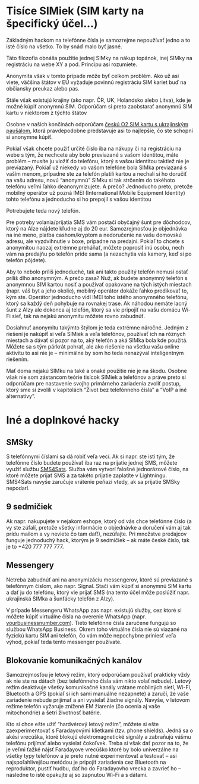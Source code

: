 # Tisíce SIMiek (SIM karty na špecifický účel...)

Základným hackom na telefónne čísla je samozrejme nepoužívať jedno a to isté číslo na všetko. To by snáď malo byť jasné.

Táto filozofia obnáša použitie jednej SIMky na nákup topánok, inej SIMky na registráciu na webe XY a pod. Princípu asi rozumiete. 

Anonymita však v tomto prípade môže byť celkom problém. Ako už asi viete, väčšina štátov v EÚ vyžaduje povinnú registráciu SIM kariet buď na občiansky preukaz alebo pas.

Stále však existujú krajiny (ako napr. ČR, UK, Holandsko alebo Litva), kde je možné kúpiť anonymnú SIM. Odporúčam si preto zaobstarať anonymnú SIM kartu v niektorom z týchto štátov

Osobne v našich končinách odporúčam [českú O2 SIM kartu s ukrajinským paušálom](https://www.alza.cz/o2-predplacena-karta-go-ukrajina-15-gb-d7135125.htm), ktorá pravdepodobne predstavuje asi to najlepšie, čo ste schopní si anonymne kúpiť.

Pokiaľ však chcete použiť určité číslo iba na nákupy či na registráciu na webe s tým, že nechcete aby bolo previazané s vašom identitou, máte problém – musíte ju vložiť do telefónu, ktorý s vašou identitou taktiež nie je previazaný. Pokiaľ už niekedy vo vašom telefóne bola SIMka previazaná s vaším menom, prípadne ste za telefón platili kartou a nechali si ho doručiť na vašu adresu, novú “anonymnú” SIMku si tak strčením do takéhoto telefónu veľmi ľahko deanonymizujete. A prečo? Jednoducho preto, pretože mobilný operátor už pozná IMEI (International Mobile Equipment Identity) tohto telefónu a jednoducho si ho prepojil s vašou identitou

Potrebujete teda nový telefón.

Pre potreby volania/prijatia SMS vám postačí obyčajný šunt pre dôchodcov, ktorý na Alze nájdete kľudne aj do 20 eur. Samozrejmosťou je objednávka na iné meno, platba cashom/kryptom a nedoručenie na vašu domovskú adresu, ale vyzdvihnutie v boxe, prípadne na predajni. Pokiaľ to chcete s anonymitou naozaj extrémne preháňať, môžete poprosiť inú osobu, nech vám na predajňu po telefón príde sama (a nezachytia vás kamery, keď si po telefón pôjdete).

Aby to nebolo príliš jednoduché, tak ani takto použitý telefón nemusí ostať príliš dlho anonymným. A prečo zasa? Nuž, ak budete anonymný telefón s anonymnou SIM kartou nosiť a používať opakovane na tých istých miestach (napr. váš byt a jeho okolie),  mobilný operátor dokáže ľahko predikovať to, kým ste. Operátor jednoducho vidí IMEI toho istého anonymného telefónu, ktorý sa každý deň pohybuje na rovnakej trase. Ak náhodou nemáte lacný šunt z Alzy ale dokonca aj telefón, ktorý sa vie pripojiť na vašu domácu Wi-Fi sieť, tak na nejakú anonymitu môžete rovno zabudnúť. 

Dosiahnuť anonymitu takýmto štýlom je teda extrémne náročné. Jedným z riešení je nakúpiť si veľa SIMiek a veľa telefónov, používať ich na rôznych miestach a dávať si pozor na to, aký telefón a aká SIMka bola kde použitá. Môžete sa s tým párkrát pohrať, ale ako riešenie na všetku vašu online aktivitu to asi nie je – minimálne by som ho teda nenazýval inteligentným riešením.

Mať doma nejakú SIMku na také a onaké použitie nie je na škodu. Osobne však nie som zástancom teórie tisícok SIMiek a telefónov a práve preto si odporúčam pre nastavenie svojho primárneho zariadenia zvoliť postup, ktorý sme si zvolili v kapitolách “Život bez telefónneho čísla” a “VoIP a iné alternatívy”.

# Iné a doplnkové hacky

## SMSky

S telefónnymi číslami sa dá robiť veľa vecí. Ak si napr. ste istí tým, že telefónne číslo budete používať iba raz na prijatie jednej SMS, môžete využiť službu [SMS4Sats](https://sms4sats.com/). Služba vám vytvorí falošné jednorázové číslo, na ktoré môžete prijať SMS a za takéto prijatie zaplatíte v Lightningu. SMS4Sats navyše zaručuje vrátenie peňazí vtedy, ak sa prijatie SMSky nepodarí.

## 9 sedmičiek

Ak napr. nakupujete v nejakom eshope, ktorý od vás chce telefónne číslo (a vy ste zúfalí, pretože všetky informácie o objednávke a doručení vám aj tak prídu mailom a vy neviete čo tam dať!), nezúfajte. Pri množstve predajcov funguje jednoduchý hack, ktorým je 9 sedmičiek – ak máte české číslo, tak je to +420 777 777 777.

## Messengery

Netreba zabudnúť ani na anonymizáciu messengerov, ktoré sú previazané s telefónnym číslom, ako napr. Signal. Stačí vám kúpiť si anonymnú SIM kartu a dať ju do telefónu, ktorý vie prijať SMS (na tento účel môže poslúžiť napr. ukrajinská SIMka a šunťácky telefón z Alzy). 

V prípade Messengeru WhatsApp zas napr. existujú služby, cez ktoré si môžete kúpiť virtuálne čísla na overenie WhatsApp (napr. [yourbusinessnumber.com](https://www.yourbusinessnumber.com/payment/generate)). Tieto telefónne čísla zaručene fungujú so službou WhatsApp Business. Okrem toho virtuálne čísla nie sú viazané na fyzickú kartu SIM ani telefón, čo vám môže nepochybne priniesť veľa výhod, pokiaľ teda tento messenger používate.

## Blokovanie komunikačných kanálov

Samozrejmosťou je letový režim, ktorý odporúčam používať prakticky vždy ak nie ste na dátach (bez telefónneho čísla vám nikto volať nebude). Letový režim deaktivuje všetky komunikačné kanály vrátane mobilných sietí, Wi-Fi, Bluetooth a GPS (pokiaľ si ich sami manuálne nezapnete) a zaručí, že vaše zariadenie nebude prijímať a ani vysielať žiadne signály. Navyše, v letovom režime telefón vyžaruje znížené EM žiarenie (čo ocenia aj vaše mitochondrie) a šetrí životnosť batérie.

Kto si chce ešte užiť “hardvérový letový režim”, môžete si ešte zaexperimentovať s Faradayovými klietkami (tzv. phone shields). Jedná sa o akési vrecúška, ktoré blokujú elektromagnetické signály a zabraňujú vášmu telefónu prijímať alebo vysielať čokoľvek. Treba si však dať pozor na to, že je veľmi ťažké nájsť Faradayove vrecúško ktoré by bolo univerzálne na všetky typy telefónov a je preto nutné experimentovať a testovať – asi najspoľahlivejšou metódou je pripojiť zariadenia cez Bluetooth na reproduktor, pustiť hudbu, dať ho do Faradayovho vrecka a zavrieť ho – následne to isté opakujte aj so zapnutou Wi-Fi a s dátami.
